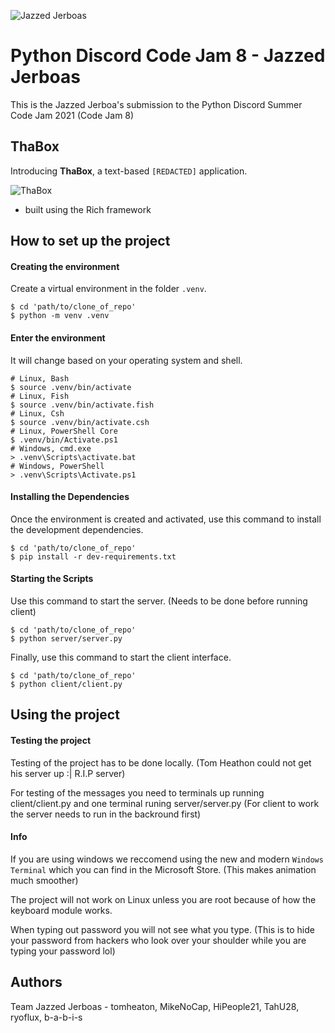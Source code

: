 ![Jazzed Jerboas](https://github.com/tomheaton/pcj8-jazzed-jerboas/blob/main/images/logo-128.jpeg?raw=true)

# Python Discord Code Jam 8 - Jazzed Jerboas

This is the Jazzed Jerboa's submission to the Python Discord Summer Code Jam 2021 (Code Jam 8)

## ThaBox

Introducing **ThaBox**, a text-based `[REDACTED]` application.

![ThaBox](https://github.com/tomheaton/pcj8-jazzed-jerboas/blob/main/images/ThaBox.png?raw=true)

- built using the Rich framework

## How to set up the project

#### Creating the environment
Create a virtual environment in the folder `.venv`.
```shell
$ cd 'path/to/clone_of_repo'
$ python -m venv .venv
```

#### Enter the environment
It will change based on your operating system and shell.
```shell
# Linux, Bash
$ source .venv/bin/activate
# Linux, Fish
$ source .venv/bin/activate.fish
# Linux, Csh
$ source .venv/bin/activate.csh
# Linux, PowerShell Core
$ .venv/bin/Activate.ps1
# Windows, cmd.exe
> .venv\Scripts\activate.bat
# Windows, PowerShell
> .venv\Scripts\Activate.ps1
```

#### Installing the Dependencies
Once the environment is created and activated, use this command to install the development dependencies.
```shell
$ cd 'path/to/clone_of_repo'
$ pip install -r dev-requirements.txt
```

#### Starting the Scripts


Use this command to start the server. (Needs to be done before running client)
```shell
$ cd 'path/to/clone_of_repo'
$ python server/server.py
```
Finally, use this command to start the client interface.
```shell
$ cd 'path/to/clone_of_repo'
$ python client/client.py
```

## Using the project

#### Testing the project
Testing of the project has to be done locally. (Tom Heathon could not get his server up :| R.I.P server)

For testing of the messages you need to terminals up running client/client.py and one terminal runing server/server.py (For client to work the server needs to run in the backround first)

#### Info
If you are using windows we reccomend using the new and modern `Windows Terminal` which you can find in the Microsoft Store. (This makes animation much smoother)

The project will not work on Linux unless you are root because of how the keyboard module works.

When typing out password you will not see what you type. (This is to hide your password from hackers who look over your shoulder while you are typing your password lol)

## Authors

Team Jazzed Jerboas - tomheaton, MikeNoCap, HiPeople21, TahU28, ryoflux, b-a-b-i-s
